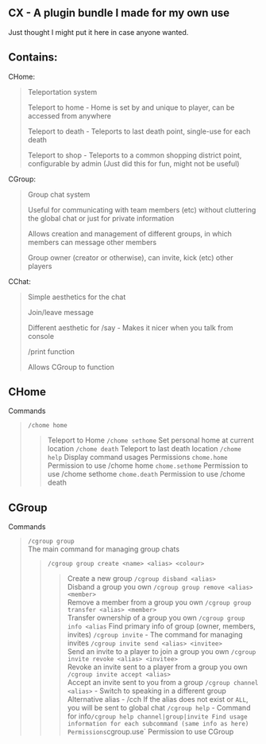 ## CX - A plugin bundle I made for my own use
Just thought I might put it here in case anyone wanted. 

## Contains:
CHome:
 > Teleportation system
 > 
 > Teleport to home - Home is set by and unique to player, can be accessed from anywhere
 > 
 > Teleport to death - Teleports to last death point, single-use for each death
 > 
 > Teleport to shop - Teleports to a common shopping district point, configurable by admin (Just did this for fun, might not be useful)

CGroup:
 > Group chat system
 > 
 > Useful for communicating with team members (etc) without cluttering the global chat or just for private information
 >
 > Allows creation and management of different groups, in which members can message other members
 > 
 > Group owner (creator or otherwise), can invite, kick (etc) other players

CChat:
 > Simple aesthetics for the chat
 > 
 > Join/leave message
 > 
 > Different aesthetic for /say - Makes it nicer when you talk from console
 > 
 > /print function
 > 
 > Allows CGroup to function



## CHome
Commands
> `/chome home`
>> Teleport to Home
> `/chome sethome`
>> Set personal home at current location
> `/chome death`
>> Teleport to last death location
> `/chome help`
>> Display command usages
Permissions
> `chome.home`
>> Permission to use /chome home
> `chome.sethome`
>> Permission to use /chome sethome
> `chome.death`
>> Permission to use /chome death


## CGroup
Commands
> `/cgroup group`  
> The main command for managing group chats
>> `/cgroup group create <name> <alias> <colour>`  
>>> Create a new group
>> `/cgroup disband <alias>`  
>>> Disband a group you own
>> `/cgroup group remove <alias> <member>`  
>>> Remove a member from a group you own
>> `/cgroup group transfer <alias> <member>`  
>>> Transfer ownership of a group you own
>> `/cgroup group info <alias`
>>> Find primary info of group (owner, members, invites)
> `/cgroup invite` - The command for managing invites
>> `/cgroup invite send <alias> <invitee>`  
>>> Send an invite to a player to join a group you own
>> `/cgroup invite revoke <alias> <invitee>`  
>>> Revoke an invite sent to a player from a group you own
>> `/cgroup invite accept <alias>`  
>>> Accept an invite sent to you from a group
> `/cgroup channel <alias>` - Switch to speaking in a different group
>> Alternative alias - /cch
>> If the alias does not exist or `ALL`, you will be sent to global chat
> `/cgroup help` - Command for info`
>> /cgroup help channel|group|invite
>>> Find usage information for each subcommand (same info as here)
Permissions
> `cgroup.use`
>> Permission to use CGroup
